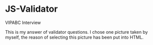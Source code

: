 # JS-Validator
VIPABC Interview

This is my answer of validator questions.
I chose one picture taken by myself, the reason of selecting this picture has been put into HTML.
